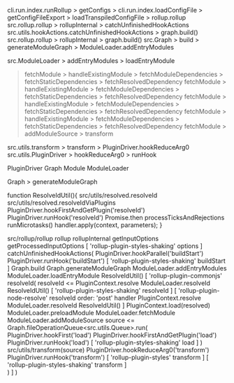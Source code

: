 cli.run.index.runRollup > getConfigs >
cli.run.index.loadConfigFile > getConfigFileExport > loadTranspiledConfigFile > rollup.rollup
src.rollup.rollup > rollupInternal > catchUnfinishedHookActions
src.utils.hookActions.catchUnfinishedHookActions > graph.build()
src.rollup.rollup > rollupInternal > graph.build()
src.Graph > build > generateModuleGraph > ModuleLoader.addEntryModules

src.ModuleLoader > addEntryModules > loadEntryModule 
> fetchModule > handleExistingModule > fetchModuleDependencies > fetchStaticDependencies > fetchResolvedDependency
> fetchModule > handleExistingModule > fetchModuleDependencies > fetchStaticDependencies > fetchResolvedDependency
> fetchModule > handleExistingModule > fetchModuleDependencies > fetchStaticDependencies > fetchResolvedDependency
> fetchModule > handleExistingModule > fetchModuleDependencies > fetchStaticDependencies > fetchResolvedDependency
> fetchModule > addModuleSource > transform

src.utils.transform > transform > PluginDriver.hookReduceArg0
src.utils.PluginDriver > hookReduceArg0 > runHook



PluginDriver
Graph
Module
ModuleLoader



Graph > generateModuleGraph


function ResolveIdUtil(){
	src/utils/resolved.resolveId
	src/utils/resolved.resolveIdViaPlugins
	PluginDriver.hookFirstAndGetPlugin('resolveId') 
	PluginDriver.runHook('resolveId')
	Promise.then
	processTicksAndRejections runMicrotasks()
	handler.apply(context, parameters);
}

                    
src/rollup/rollup
rollup
	rollupInternal
		getInputOptions
			getProcessedInputOptions
				[
					'rollup-plugin-styles-shaking' 
						options
				]
		catchUnfinishedHookActions(
			PluginDriver.hookParallel('buildStart')
			PluginDriver.runHook('buildStart')
			[
				'rollup-plugin-styles-shaking'
					buildStart
			]
			Graph.build
			Graph.generateModuleGraph
				ModuleLoader.addEntryModules
				ModuleLoader.loadEntryModule
					ResolveIdUtil()
					[
						'rollup-plugin-commonjs'
							resolveId(
								resolveId <= 
									PluginContext.resolve
									ModuleLoader.resolveId
										ResolveIdUtil()
										[
											'rollup-plugin-styles-shaking' 
												resolveId
										]
										[
											'rollup-plugin-node-resolve'
												resolveId
													order: 'post'
													handler
														PluginContext.resolve
														ModuleLoader.resolveId
															ResolveIdUtil()
										]
								PluginContext.load(resolved)
									ModuleLoader.preloadModule
									ModuleLoader.fetchModule
									ModuleLoader.addModuleSource
										source <= Graph.fileOperationQueue<src.utils.Queue>.run(
											PluginDriver.hookFirst('load')
											PluginDriver.hookFirstAndGetPlugin('load')
											PluginDriver.runHook('load')
											[
												'rollup-plugin-styles-shaking' 
													load
											]
										)
										src/utils/transform(source)
										PluginDriver.hookReduceArg0('transform')
										PluginDriver.runHook('transform')
										[
											'rollup-plugin-styles'
												transform
										]
										[
											'rollup-plugin-styles-shaking'
												transform
										]   
							)
					]
		)